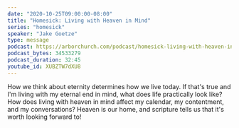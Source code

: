 ```yaml
---
date: "2020-10-25T09:00:00-08:00"
title: "Homesick: Living with Heaven in Mind"
series: "homesick"
speaker: "Jake Goetze"
type: message
podcast: https://arborchurch.com/podcast/homesick-living-with-heaven-in-mind.m4a
podcast_bytes: 34533279
podcast_duration: 32:45
youtube_id: XUBZTW7dXU8
---
```


 How we think about eternity determines how we live today. If that's true and I'm living with my eternal end in mind, what does life practically look like?  How does living with heaven in mind affect my calendar, my contentment, and my conversations?  Heaven is our home, and scripture tells us that it's worth looking forward to! 
